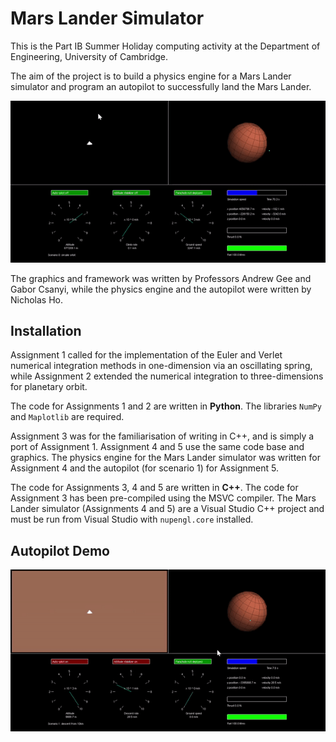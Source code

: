 # Mars Lander Simulator
This is the Part IB Summer Holiday computing activity at the Department of Engineering, University of Cambridge.

The aim of the project is to build a physics engine for a Mars Lander simulator and program an autopilot to successfully land the Mars Lander.

![Mars Lander Simulator Orbit](images/mars_lander_orbit.gif)

The graphics and framework was written by Professors Andrew Gee and Gabor Csanyi, while the physics engine and the autopilot were written by Nicholas Ho.

## Installation
Assignment 1 called for the implementation of the Euler and Verlet numerical integration methods in one-dimension via an oscillating spring, while Assignment 2 extended the numerical integration to three-dimensions for planetary orbit.

The code for Assignments 1 and 2 are written in **Python**. The libraries `NumPy` and `Maplotlib` are required.

Assignment 3 was for the familiarisation of writing in C++, and is simply a port of Assignment 1. Assignment 4 and 5 use the same code base and graphics. The physics engine for the Mars Lander simulator was written for Assignment 4 and the autopilot (for scenario 1) for Assignment 5. 

The code for Assignments 3, 4 and 5 are written in **C++**. The code for Assignment 3 has been pre-compiled using the MSVC compiler. The Mars Lander simulator (Assignments 4 and 5) are a Visual Studio C++ project and must be run from Visual Studio with `nupengl.core` installed.

## Autopilot Demo
![Mars Lander Simulator Autopilot](images/mars_lander_autopilot.gif)